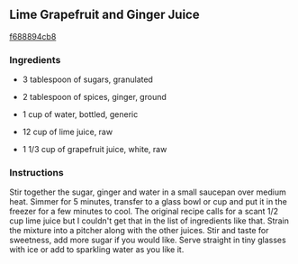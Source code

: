 ## Lime Grapefruit and Ginger Juice

[f688894cb8](http://www.food.com/recipe/lime-grapefruit-and-ginger-juice-453698)

### Ingredients

 - 3 tablespoon of sugars, granulated

 - 2 tablespoon of spices, ginger, ground

 - 1 cup of water, bottled, generic

 - 12 cup of lime juice, raw

 - 1 1/3 cup of grapefruit juice, white, raw

### Instructions

Stir together the sugar, ginger and water in a small saucepan over medium heat. Simmer for 5 minutes, transfer to a glass bowl or cup and put it in the freezer for a few minutes to cool. The original recipe calls for a scant 1/2 cup lime juice but I couldn't get that in the list of ingredients like that. Strain the mixture into a pitcher along with the other juices. Stir and taste for sweetness, add more sugar if you would like. Serve straight in tiny glasses with ice or add to sparkling water as you like it.